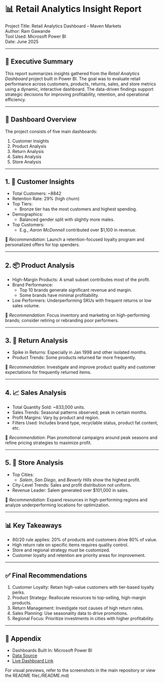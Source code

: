 # 📊 Retail Analytics Insight Report
Project Title: Retail Analytics Dashboard – Maven Markets  
Author: Ram Gawande  
Tool Used: Microsoft Power BI  
Date: June 2025  

---

## 🧾 Executive Summary

This report summarizes insights gathered from the *Retail Analytics Dashboard* project built in Power BI. The goal was to evaluate retail performance across customers, products, returns, sales, and store metrics using a dynamic, interactive dashboard. The data-driven findings support strategic decisions for improving profitability, retention, and operational efficiency.

---

## 📁 Dashboard Overview

The project consists of five main dashboards:

1. Customer Insights
2. Product Analysis
3. Return Analysis
4. Sales Analysis
5. Store Analysis

---

## 1. 👥 Customer Insights

- Total Customers: ~8842
- Retention Rate: 29% (high churn)
- Top Tiers:  
  - Bronze tier has the most customers and highest spending.
- Demographics:
  - Balanced gender split with slightly more males.
- Top Customers:  
  - E.g., *Aaron McDonnell* contributed over $1,100 in revenue.

📌 *Recommendation*: Launch a retention-focused loyalty program and personalized offers for top spenders.

---

## 2. 📦 Product Analysis

- High-Margin Products: A small subset contributes most of the profit.
- Brand Performance:  
  - Top 10 brands generate significant revenue and margin.
  - Some brands have minimal profitability.
- Low Performers: Underperforming SKUs with frequent returns or low sales volume.

📌 *Recommendation*: Focus inventory and marketing on high-performing brands; consider retiring or rebranding poor performers.

---

## 3. 🔁 Return Analysis

- Spike in Returns: Especially in Jan 1998 and other isolated months.
- Product Trends: Some products returned far more frequently.

📌 *Recommendation*: Investigate and improve product quality and customer expectations for frequently returned items.

---

## 4. 📈 Sales Analysis

- Total Quantity Sold: ~833,000 units.
- Sales Trends: Seasonal patterns observed; peak in certain months.
- Profit Margins: Vary by product and region.
- Filters Used: Includes brand type, recyclable status, product fat content, etc.

📌 *Recommendation*: Plan promotional campaigns around peak seasons and refine pricing strategies to maximize profit.

---

## 5. 🏬 Store Analysis

- Top Cities:  
  - *Salem*, *San Diego*, and *Beverly Hills* show the highest profit.
- City-Level Trends: Sales and profit distribution not uniform.
- Revenue Leader: Salem generated over $101,000 in sales.

📌 *Recommendation*: Expand resources in high-performing regions and analyze underperforming locations for optimization.

---

## 📊 Key Takeaways

- 80/20 rule applies: 20% of products and customers drive 80% of value.
- High return rate on specific items requires quality control.
- Store and regional strategy must be customized.
- Customer loyalty and retention are priority areas for improvement.

---

## ✅ Final Recommendations

1. Customer Loyalty: Retain high-value customers with tier-based loyalty perks.
2. Product Strategy: Reallocate resources to top-selling, high-margin products.
3. Return Management: Investigate root causes of high return rates.
4. Sales Planning: Use seasonality data to drive promotions.
5. Regional Focus: Prioritize investments in cities with higher profitability.

---

## 📎 Appendix

- Dashboards Built In: Microsoft Power BI  
- [Data Source](./MavenMarket.zip)  
- [Live Dashboard Link](MavenMarketDashboard.pbix)

For visual previews, refer to the screenshots in the main repository or view the README file(./README.md)
